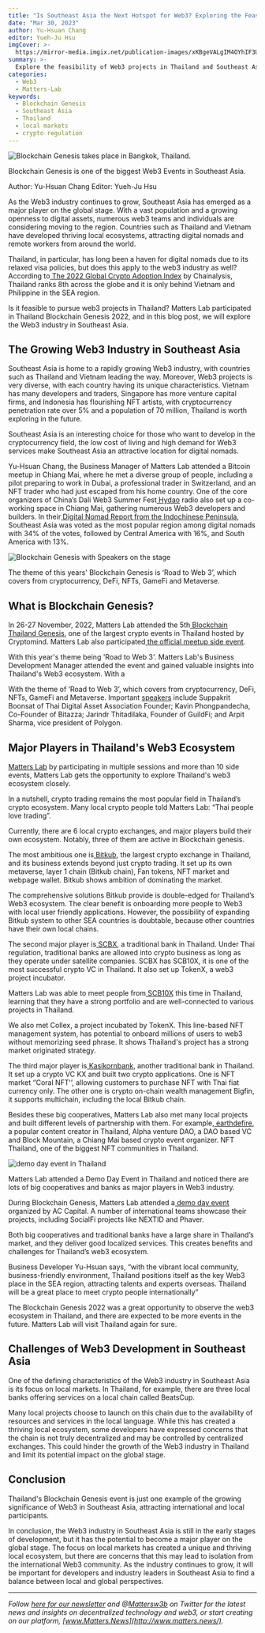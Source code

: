 ```yaml
---
title: "Is Southeast Asia the Next Hotspot for Web3? Exploring the Feasibility of Web3 in Thailand"
date: "Mar 30, 2023"
author: Yu-Hsuan Chang
editor: Yueh-Ju Hsu
imgCover: >-
  https://mirror-media.imgix.net/publication-images/xKBgeVALgIM4OYhIF3UYL.jpeg?height=2016&width=4032&h=2016&w=4032&auto=compress
summary: >-
  Explore the feasibility of Web3 projects in Thailand and Southeast Asia. With a growing openness to digital assets and low cost of living, the region has become an attractive location for digital nomads. Discover the major players in Thailand's Web3 ecosystem, the challenges of Web3 development in Southeast Asia, and the potential impact on the global stage.
categories:
  - Web3
  - Matters-Lab
keywords:
  - Blockchain Genesis
  - Southeast Asia
  - Thailand
  - local markets
  - crypto regulation
---
```


![Blockchain Genesis takes place in Bangkok, Thailand.](https://images.mirror-media.xyz/publication-images/OOJI1NIiqIWaEDkxCRzVE.jpg?height=3024&width=4032)
<figcaption> Blockchain Genesis is one of the biggest Web3 Events in Southeast Asia.</figcaption>

Author: Yu-Hsuan Chang 
Editor: Yueh-Ju Hsu

As the Web3 industry continues to grow, Southeast Asia has emerged as a major player on the global stage. With a vast population and a growing openness to digital assets, numerous web3 teams and individuals are considering moving to the region. Countries such as Thailand and Vietnam have developed thriving local ecosystems, attracting digital nomads and remote workers from around the world.

Thailand, in particular, has long been a haven for digital nomads due to its relaxed visa policies, but does this apply to the web3 industry as well? According to[ The 2022 Global Crypto Adoption Index](https://blog.chainalysis.com/reports/2022-global-crypto-adoption-index/) by Chainalysis, Thailand ranks 8th across the globe and it is only behind Vietnam and Philippine in the SEA region.

Is it feasible to pursue web3 projects in Thailand? Matters Lab participated in Thailand Blockchain Genesis 2022, and in this blog post, we will explore the Web3 industry in Southeast Asia.

## The Growing Web3 Industry in Southeast Asia

Southeast Asia is home to a rapidly growing Web3 industry, with countries such as Thailand and Vietnam leading the way. Moreover, Web3 projects is very diverse, with each country having its unique characteristics. Vietnam has many developers and traders, Singapore has more venture capital firms, and Indonesia has flourishing NFT artists, with cryptocurrency penetration rate over 5% and a population of 70 million, Thailand is worth exploring in the future.

Southeast Asia is an interesting choice for those who want to develop in the cryptocurrency field, the low cost of living and high demand for Web3 services make Southeast Asia an attractive location for digital nomads.

Yu-Hsuan Chang, the Business Manager of Matters Lab attended a Bitcoin meetup in Chiang Mai, where he met a diverse group of people, including a pilot preparing to work in Dubai, a professional trader in Switzerland, and an NFT trader who had just escaped from his home country. One of the core organizers of China’s Dali Web3 Summer Fest[ Hydao](https://twitter.com/DJWZ) radio also set up a co-working space in Chiang Mai, gathering numerous Web3 developers and builders. In their[ Digital Nomad Report from the Indochinese Peninsula](https://www.notion.so/Is-Southeast-Asia-the-Next-Hotspot-for-Web3-Exploring-the-Feasibility-of-Web3-in-Thailand-with-its--cf5f529010f942f0801b51ca5b767bf5), Southeast Asia was voted as the most popular region among digital nomads with 34% of the votes, followed by Central America with 16%, and South America with 13%.

![Blockchain Genesis with Speakers on the stage](https://images.mirror-media.xyz/publication-images/ECmAKJ1aoNzBPlbgzFO0S.jpg?height=3024&width=4032)
<figcaption> The theme of this years' Blockchain Genesis is ‘Road to Web 3’, which covers from cryptocurrency, DeFi, NFTs, GameFi and Metaverse.</figcaption>

## What is Blockchain Genesis?

In 26-27 November, 2022, Matters Lab attended the 5th[ Blockchain Thailand Genesis](https://twitter.com/blockchain_thai?lang=en), one of the largest crypto events in Thailand hosted by Cryptomind. Matters Lab also participated[ the official meetup side event](https://twitter.com/cryptomeetupth/status/1595002481154863108?s=46&t=8RjOZR66eHmxtE8K0gDBdw).

With this year's theme being 'Road to Web 3'. Matters Lab's Business Development Manager attended the event and gained valuable insights into Thailand's Web3 ecosystem. With a

With the theme of ‘Road to Web 3’, which covers from cryptocurrency, DeFi, NFTs, GameFi and Metaverse. Important [ speakers](https://www.blockchain-th.com/speakers/) include Suppakrit Boonsat of Thai Digital Asset Association Founder; Kavin Phongpandecha, Co-Founder of Bitazza; Jarindr Thitadilaka, Founder of GuildFi; and Arpit Sharma, vice president of Polygon.

## Major Players in Thailand's Web3 Ecosystem

[Matters Lab](https://matters-lab.io/) by participating in multiple sessions and more than 10 side events, Matters Lab gets the opportunity to explore Thailand's web3 ecosystem closely.

In a nutshell, crypto trading remains the most popular field in Thailand’s crypto ecosystem. Many local crypto people told Matters Lab: “Thai people love trading”.

Currently, there are 6 local crypto exchanges, and major players build their own ecosystem. Notably, three of them are active in Blockchain genesis.

The most ambitious one is[ Bitkub](https://www.bitkub.com/), the largest crypto exchange in Thailand, and its business extends beyond just crypto trading. It set up its own metaverse, layer 1 chain (Bitkub chain), Fan tokens, NFT market and webpage wallet. Bitkub shows ambition of dominating the market.

The comprehensive solutions Bitkub provide is double-edged for Thailand’s Web3 ecosystem. The clear benefit is onboarding more people to Web3 with local user friendly applications. However, the possibility of expanding Bitkub system to other SEA countries is doubtable, because other countries have their own local chains.

The second major player is[ SCBX](https://www.scbx.com/), a traditional bank in Thailand. Under Thai regulation, traditional banks are allowed into crypto business as long as they operate under satellite companies. SCBX has SCB10X, it is one of the most successful crypto VC in Thailand. It also set up TokenX, a web3 project incubator.

Matters Lab was able to meet people from[ SCB10X](https://www.scb10x.com/) this time in Thailand, learning that they have a strong portfolio and are well-connected to various projects in Thailand.

We also met Collex, a project incubated by TokenX. This line-based NFT management system, has potential to onboard millions of users to web3 without memorizing seed phrase. It shows Thailand's project has a strong market originated strategy.

The third major player is[ Kasikornbank](https://www.kasikornbank.com/en/personal/pages/home.aspx), another traditional bank in Thailand. It set up a crypto VC KX and built two crypto applications. One is NFT market ‘’Coral NFT’’, allowing customers to purchase NFT with Thai fiat currency only. The other one is crypto on-chain wealth management Bigfin, it supports multichain, including the local Bitkub chain.

Besides these big cooperatives, Matters Lab also met many local projects and built different levels of partnership with them. For example,[ earthdefire](https://www.facebook.com/EarthDeFIRE), a popular content creator in Thailand, Alpha venture DAO, a DAO based VC and Block Mountain, a Chiang Mai based crypto event organizer. NFT Thailand, one of the biggest NFT communities in Thailand.

![demo day event in Thailand](https://images.mirror-media.xyz/publication-images/NR3r-m-b_3hxcIm9_5I6V.jpg?height=825&width=1100)
<figcaption>Matters Lab attended a Demo Day Event in Thailand and noticed there are lots of big cooperatives and banks as major players in Web3 industry.</figcaption>

During Blockchain Genesis, Matters Lab attended a[ demo day event](https://medium.com/@ACCapital1/genesis-demo-day-2022-thailand-successfully-b4c6dc33a1ee) organized by AC Capital. A number of international teams showcase their projects, including SocialFi projects like NEXTID and Phaver.

Both big cooperatives and traditional banks have a large share in Thailand’s market, and they deliver good localized services. This creates benefits and challenges for Thailand’s web3 ecosystem.

Business Developer Yu-Hsuan says, “with the vibrant local community, business-friendly environment, Thailand positions itself as the key Web3 place in the SEA region, attracting talents and experts overseas. Thailand will be a great place to meet crypto people internationally”

The Blockchain Genesis 2022 was a great opportunity to observe the web3 ecosystem in Thailand, and there are expected to be more events in the future. Matters Lab will visit Thailand again for sure.

## Challenges of Web3 Development in Southeast Asia

One of the defining characteristics of the Web3 industry in Southeast Asia is its focus on local markets. In Thailand, for example, there are three local banks offering services on a local chain called BeatsCup.

Many local projects choose to launch on this chain due to the availability of resources and services in the local language. While this has created a thriving local ecosystem, some developers have expressed concerns that the chain is not truly decentralized and may be controlled by centralized exchanges. This could hinder the growth of the Web3 industry in Thailand and limit its potential impact on the global stage.

## Conclusion

Thailand's Blockchain Genesis event is just one example of the growing significance of Web3 in Southeast Asia, attracting international and local participants.

In conclusion, the Web3 industry in Southeast Asia is still in the early stages of development, but it has the potential to become a major player on the global stage. The focus on local markets has created a unique and thriving local ecosystem, but there are concerns that this may lead to isolation from the international Web3 community. As the industry continues to grow, it will be important for developers and industry leaders in Southeast Asia to find a balance between local and global perspectives.
 
---

_Follow [here for our newsletter](https://matters-lab.io/#follow_us) and @[Mattersw3b](https://twitter.com/Mattersw3b) on Twitter for the latest news and insights on decentralized technology and web3, or start creating on our platform, [www.Matters.News](http://www.matters.news/)._
